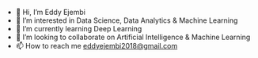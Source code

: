 - 👋 Hi, I’m Eddy Ejembi
- 👀 I’m interested in Data Science, Data Analytics & Machine Learning
- 🌱 I’m currently learning Deep Learning
- 💞️ I’m looking to collaborate on Artificial Intelligence & Machine Learning
- 📫 How to reach me eddyejembi2018@gmail.com

<!---
EddyEjembi/EddyEjembi is a ✨ special ✨ repository because its `README.md` (this file) appears on your GitHub profile.
You can click the Preview link to take a look at your changes.
--->
